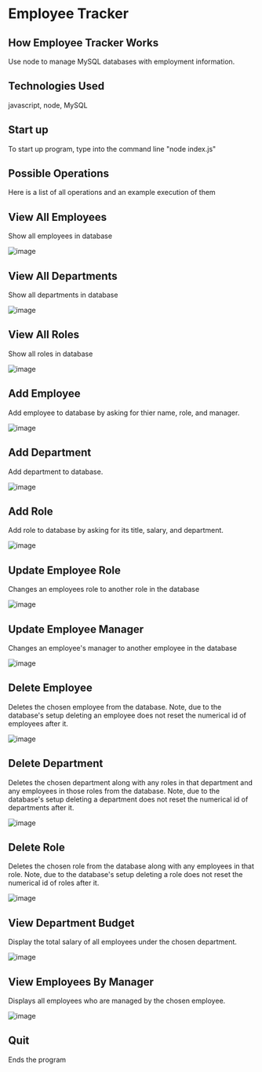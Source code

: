 # Employee Tracker

## How Employee Tracker Works
Use node to manage MySQL databases with employment information.


## Technologies Used

javascript, node, MySQL

## Start up
To start up program, type into the command line "node index.js"

## Possible Operations
Here is a list of all operations and an example execution of them

## View All Employees
Show all employees in database

![image](./View-All-Employees.png)

## View All Departments
Show all departments in database

![image](./View-All-Departments.png)

## View All Roles
Show all roles in database

![image](./View-All-Roles.png)

## Add Employee
Add employee to database by asking for thier name, role, and manager.

![image](./Add-Employee.png)

## Add Department
Add department to database.

![image](./Add-Department.png)

## Add Role
Add role to database by asking for its title, salary, and department.

![image](./Add-Role.png)

## Update Employee Role
Changes an employees role to another role in the database

![image](./Update-Employee-Role.png)

## Update Employee Manager
Changes an employee's manager to another employee in the database

![image](./Update-Employee-Manager.png)

## Delete Employee
Deletes the chosen employee from the database.  Note, due to the database's setup deleting an employee does not reset the numerical id of employees after it.

![image](./Delete-Employee.png)

## Delete Department
Deletes the chosen department along with any roles in that department and any employees in those roles from the database.  Note, due to the database's setup deleting a department does not reset the numerical id of departments after it.

![image](./Delete-Department.png)

## Delete Role
Deletes the chosen role from the database along with any employees in that role.  Note, due to the database's setup deleting a role does not reset the numerical id of roles after it.

![image](./Delete-Role.png)

## View Department Budget
Display the total salary of all employees under the chosen department.

![image](./View-Department-Budget.png)

## View Employees By Manager
Displays all employees who are managed by the chosen employee.

![image](./View-Employees-By-Manager.png)

## Quit
Ends the program

